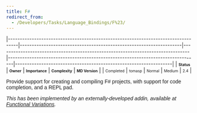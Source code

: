 ```yaml
---
title: F#
redirect_from:
  - /Developers/Tasks/Language_Bindings/F%23/
---
```


<span> </span>

<span id="_task_a_Languages.FS"></span><span> </span>

|----------------------------------------------------------------------------------|--------------------------------------------------------------------|--------------------------------------------------------------------------------|--------------------------------------------------------------------------------|------------------------------------------------------------------|
| **<span style="font-size: x-small;">Status</span>**                              | **<span style="font-size: x-small;">Owner</span>**                 | **<span style="font-size: x-small;">Importance</span>**                        | **<span style="font-size: x-small;">Complexity</span>**                        | **<span style="font-size: x-small;">MD Version</span>**          |
| <span class="task-status-Completed" style="font-size: x-small;">Completed</span> | <span class="task-owner" style="font-size: x-small;">tomasp</span> | <span class="task-importance-Normal" style="font-size: x-small;">Normal</span> | <span class="task-complexity-Medium" style="font-size: x-small;">Medium</span> | <span class="task-target" style="font-size: x-small;">2.4</span> |

<span class="Apple-style-span" style="font-family: 'bitstream vera sans',verdana,sans-serif;">Provide support for creating and compiling F# projects, with support for code completion, and a REPL pad.</span>

*<span class="Apple-style-span" style="font-family: 'bitstream vera sans',verdana,sans-serif;">This has been implemented by an externally-developed addin, available at </span>*<span class="Apple-style-span" style="font-family: 'bitstream vera sans',verdana,sans-serif;">[*Functional Variations*](http://functional-variations.net/monodevelop/)</span>*<span class="Apple-style-span" style="font-family: 'bitstream vera sans',verdana,sans-serif;">.</span>*

